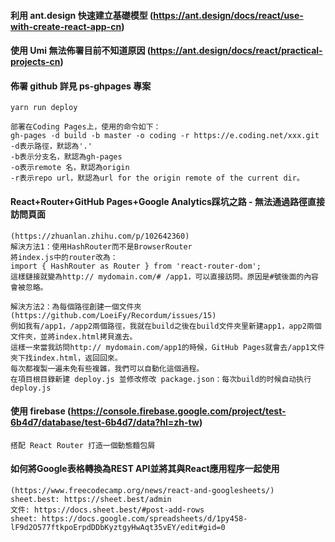 #### 利用 ant.design 快速建立基礎模型 (https://ant.design/docs/react/use-with-create-react-app-cn)
#### 使用 Umi 無法佈署目前不知道原因 (https://ant.design/docs/react/practical-projects-cn)
#### 佈署 github 詳見 ps-ghpages 專案
```
yarn run deploy

部署在Coding Pages上，使用的命令如下：
gh-pages -d build -b master -o coding -r https://e.coding.net/xxx.git
-d表示路徑，默認為'.'
-b表示分支名，默認為gh-pages
-o表示remote 名，默認為origin
-r表示repo url，默認為url for the origin remote of the current dir。
```
#### React+Router+GitHub Pages+Google Analytics踩坑之路 - 無法通過路徑直接訪問頁面
```
(https://zhuanlan.zhihu.com/p/102642360)
解決方法1：使用HashRouter而不是BrowserRouter
將index.js中的router改為：
import { HashRouter as Router } from 'react-router-dom';
這樣鏈接就變為http:// mydomain.com/# /app1，可以直接訪問。原因是#號後面的內容會被忽略。

解決方法2：為每個路徑創建一個文件夾 (https://github.com/LoeiFy/Recordum/issues/15)
例如我有/app1，/app2兩個路徑，我就在build之後在build文件夾里新建app1，app2兩個文件夾，並將index.html拷貝進去。
這樣一來當我訪問http:// mydomain.com/app1的時候，GitHub Pages就會去/app1文件夾下找index.html，返回回來。
每次都複製一遍未免有些複雜，我們可以自動化這個過程。
在項目根目錄新建 deploy.js 並修改修改 package.json：每次build的时候自动执行deploy.js

```

#### 使用 firebase (https://console.firebase.google.com/project/test-6b4d7/database/test-6b4d7/data?hl=zh-tw)
```
搭配 React Router 打造一個動態麵包屑
```
#### 如何將Google表格轉換為REST API並將其與React應用程序一起使用

```
(https://www.freecodecamp.org/news/react-and-googlesheets/)
sheet.best: https://sheet.best/admin
文件: https://docs.sheet.best/#post-add-rows
sheet: https://docs.google.com/spreadsheets/d/1py458-lF9d2O577ftkpoErpdDDbKyztgyHwAqt35vEY/edit#gid=0
```
